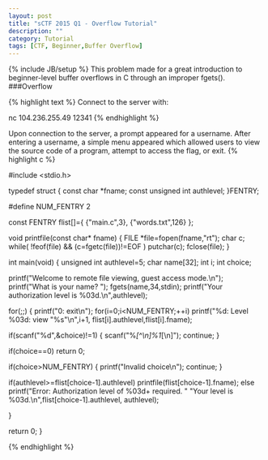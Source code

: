 ```yaml
---
layout: post
title: "sCTF 2015 Q1 - Overflow Tutorial"
description: ""
category: Tutorial
tags: [CTF, Beginner,Buffer Overflow]
---
```

{% include JB/setup %}
This problem made for a great introduction to beginner-level buffer overflows in C through an improper fgets(). 
###Overflow

{% highlight text %}
Connect to the server with:

nc 104.236.255.49 12341
{% endhighlight %}

Upon connection to the server, a prompt appeared for a username. After entering a username, a simple menu appeared which allowed users to view the source code of a program, attempt to access the flag, or exit.
{% highlight c %}

  #include <stdio.h>

typedef struct
{
const char *fname;
const unsigned int authlevel;
}FENTRY;

#define NUM_FENTRY 2

const FENTRY flist[]={
{"main.c",3},
{"words.txt",126}
};


void printfile(const char* fname)
{
FILE *file=fopen(fname,"rt");
char c;
while( !feof(file) && (c=fgetc(file))!=EOF ) putchar(c);
fclose(file);
}

int main(void)
{
unsigned int authlevel=5;
char name[32];
int i;
int choice;

printf("Welcome to remote file viewing, guest access mode.\n");
printf("What is your name? ");
fgets(name,34,stdin);
printf("Your authorization level is %03d.\n",authlevel);

for(;;)
{
printf("0: exit\n");
for(i=0;i<NUM_FENTRY;++i)
printf("%d: Level %03d: view \"%s\"\n",i+1,
flist[i].authlevel,flist[i].fname);

if(scanf("%d",&choice)!=1)
{
scanf("%*[^\n]%1*[\n]");
continue;
}

if(choice==0) return 0;

if(choice>NUM_FENTRY)
{
printf("Invalid choice\n");
continue;
}

if(authlevel>=flist[choice-1].authlevel)
printfile(flist[choice-1].fname);
else printf("Error: Authorization level of %03d+ required. "
"Your level is %03d.\n",flist[choice-1].authlevel,
authlevel);

}

return 0;
}

{% endhighlight %}
